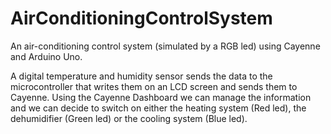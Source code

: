 # AirConditioningControlSystem
An air-conditioning control system (simulated by a RGB led) using Cayenne and Arduino Uno. ​

A digital temperature and humidity sensor sends the data to the microcontroller that writes them on an LCD screen and sends them to Cayenne. Using the Cayenne Dashboard we can manage the information and we can decide to switch on either the heating system (Red led), the dehumidifier (Green led) or the cooling system (Blue led).​
